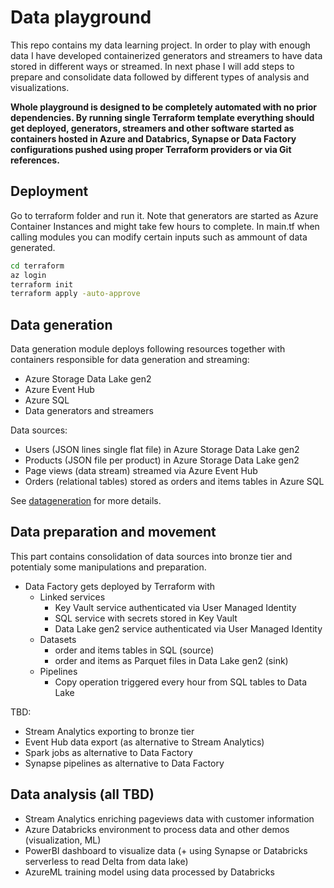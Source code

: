# Data playground
This repo contains my data learning project. In order to play with enough data I have developed containerized generators and streamers to have data stored in different ways or streamed. In next phase I will add steps to prepare and consolidate data followed by different types of analysis and visualizations.

**Whole playground is designed to be completely automated with no prior dependencies. By running single Terraform template everything should get deployed, generators, streamers and other software started as containers hosted in Azure and Databrics, Synapse or Data Factory configurations pushed using proper Terraform providers or via Git references.**

## Deployment
Go to terraform folder and run it. Note that generators are started as Azure Container Instances and might take few hours to complete. In main.tf when calling modules you can modify certain inputs such as ammount of data generated.

```bash
cd terraform
az login
terraform init
terraform apply -auto-approve
```

## Data generation
Data generation module deploys following resources together with containers responsible for data generation and streaming:
- Azure Storage Data Lake gen2
- Azure Event Hub
- Azure SQL
- Data generators and streamers

Data sources:
- Users (JSON lines single flat file) in Azure Storage Data Lake gen2
- Products (JSON file per product) in Azure Storage Data Lake gen2
- Page views (data stream) streamed via Azure Event Hub
- Orders (relational tables) stored as orders and items tables in Azure SQL

See [datageneration](datageneration/datageneration.md) for more details.

## Data preparation and movement
This part contains consolidation of data sources into bronze tier and potentialy some manipulations and preparation.

- Data Factory gets deployed by Terraform with
  - Linked services
    - Key Vault service authenticated via User Managed Identity
    - SQL service with secrets stored in Key Vault
    - Data Lake gen2 service authenticated via User Managed Identity
  - Datasets
    - order and items tables in SQL (source)
    - order and items as Parquet files in Data Lake gen2 (sink)
  - Pipelines
    - Copy operation triggered every hour from SQL tables to Data Lake

TBD:
- Stream Analytics exporting to bronze tier
- Event Hub data export (as alternative to Stream Analytics)
- Spark jobs as alternative to Data Factory
- Synapse pipelines as alternative to Data Factory

## Data analysis (all TBD)
- Stream Analytics enriching pageviews data with customer information
- Azure Databricks environment to process data and other demos (visualization, ML)
- PowerBI dashboard to visualize data (+ using Synapse or Databricks serverless to read Delta from data lake)
- AzureML training model using data processed by Databricks
